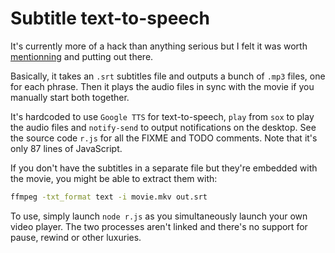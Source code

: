 # Subtitle text-to-speech

It's currently more of a hack than anything serious but I felt it was worth [mentionning](https://twitter.com/RoLLodeQc/status/1130633457976193025) and putting out there.

Basically, it takes an `.srt` subtitles file and outputs a bunch of `.mp3` files, one for each phrase. Then it plays the audio files in sync with the movie if you manually start both together.

It's hardcoded to use `Google TTS` for text-to-speech, `play` from `sox` to play the audio files and `notify-send` to output notifications on the desktop. See the source code `r.js` for all the FIXME and TODO comments. Note that it's only 87 lines of JavaScript.

If you don't have the subtitles in a separate file but they're embedded with the movie, you might be able to extract them with:

```sh
ffmpeg -txt_format text -i movie.mkv out.srt
```

To use, simply launch `node r.js` as you simultaneously launch your own video player. The two processes aren't linked and there's no support for pause, rewind or other luxuries.
